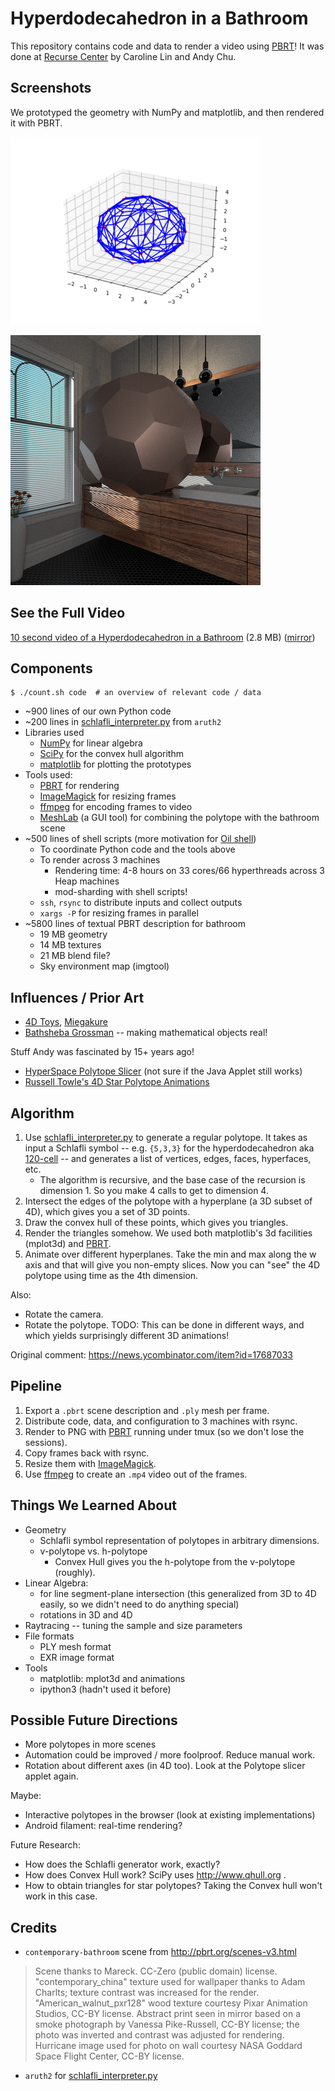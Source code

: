 Hyperdodecahedron in a Bathroom
===============================

This repository contains code and data to render a video using [PBRT][]!  It
was done at [Recurse Center][] by Caroline Lin and Andy Chu.

[PBRT]: http://www.pbrt.org/
[Recurse Center]: https://recurse.com

Screenshots
-----------

We prototyped the geometry with NumPy and matplotlib, and then rendered it
with PBRT.

![Wireframe of Hyperdodecahedron][wireframe-120]

![Rendered Screenshot][rendered-120]

[wireframe-120]: https://raw.githubusercontent.com/caroline-lin/pbrt-video/master/media/5-3-3__frame002.small.png

[rendered-120]: https://raw.githubusercontent.com/caroline-lin/pbrt-video/master/media/frame050.small.png

See the Full Video
------------------

[10 second video of a Hyperdodecahedron in a Bathroom][120-cell-bathroom] (2.8 MB) ([mirror][120-cell-mirror])

[120-cell-bathroom]: http://www.oilshell.org/recurse/120-cell-bathroom.original.html
[120-cell-mirror]: https://andychu.github.io/recurse/120-cell-bathroom.mirror.html

Components
----------

    $ ./count.sh code  # an overview of relevant code / data

- ~900 lines of our own Python code
- ~200 lines in [schlafli_interpreter.py][] from `aruth2`
- Libraries used
  - [NumPy][] for linear algebra
  - [SciPy][] for the convex hull algorithm
  - [matplotlib][] for plotting the prototypes
- Tools used:
  - [PBRT][] for rendering
  - [ImageMagick][] for resizing frames
  - [ffmpeg][] for encoding frames to video
  - [MeshLab][] (a GUI tool) for combining the polytope with the bathroom scene
- ~500 lines of shell scripts (more motivation for [Oil shell](http://www.oilshell.org/))
  - To coordinate Python code and the tools above
  - To render across 3 machines
    - Rendering time: 4-8 hours on 33 cores/66 hyperthreads across 3 Heap
      machines
    - mod-sharding with shell scripts!
  - `ssh`, `rsync` to distribute inputs and collect outputs
  - `xargs -P` for resizing frames in parallel
- ~5800 lines of textual PBRT description for bathroom
  - 19 MB geometry
  - 14 MB textures
  - 21 MB blend file?
  - Sky environment map (imgtool)

[schlafli_interpreter.py]: https://github.com/aruth2/schlafli/blob/master/schlafli_interpreter.py

[NumPy]: http://www.numpy.org/
[SciPy]: https://www.scipy.org/
[matplotlib]: https://matplotlib.org/

[ImageMagick]: https://www.imagemagick.org/script/index.php
[ffmpeg]: https://www.ffmpeg.org/
[MeshLab]: http://www.meshlab.net/

Influences / Prior Art
----------------------

- [4D Toys](http://4dtoys.com/), [Miegakure](http://miegakure.com/)
- [Bathsheba Grossman](https://bathsheba.com/sculpt/) -- making mathematical
  objects real!

Stuff Andy was fascinated by 15+ years ago!

- [HyperSpace Polytope Slicer](http://dogfeathers.com/java/hyperslice.html)
  (not sure if the Java Applet still works)
- [Russell Towle's 4D Star Polytope Animations](http://dogfeathers.com/towle/star.html)

Algorithm
---------

1. Use [schlafli_interpreter.py][] to generate a regular polytope.  It takes as
   input a Schlafli symbol -- e.g. `{5,3,3}` for the hyperdodecahedron aka
   [120-cell][] -- and generates a list of vertices, edges, faces, hyperfaces,
   etc.
   - The algorithm is recursive, and the base case of the recursion is
     dimension 1.  So you make 4 calls to get to dimension 4.
2. Intersect the edges of the polytope with a hyperplane (a 3D subset of 4D),
   which gives you a set of 3D points.
3. Draw the convex hull of these points, which gives you triangles.
4. Render the triangles somehow.  We used both matplotlib's 3d facilities
   (mplot3d) and [PBRT][].
5. Animate over different hyperplanes. Take the min and max along the w axis
   and that will give you non-empty slices. Now you can "see" the 4D polytope
   using time as the 4th dimension.

Also:

- Rotate the camera.
- Rotate the polytope.  TODO: This can be done in different ways, and which
  yields surprisingly different 3D animations!

[120-cell]: https://bathsheba.com/sculpt/

[schlafli]: https://github.com/aruth2/schlafli

Original comment: https://news.ycombinator.com/item?id=17687033

Pipeline
--------

1. Export a `.pbrt` scene description and `.ply` mesh per frame.
2. Distribute code, data, and configuration to 3 machines with rsync.
3. Render to PNG with [PBRT][] running under tmux (so we don't lose the sessions).
4. Copy frames back with rsync.
5. Resize them with [ImageMagick][].
6. Use [ffmpeg][] to create an `.mp4` video out of the frames.

Things We Learned About
-----------------------

- Geometry
  - Schlafli symbol representation of polytopes in arbitrary dimensions.
  - v-polytope vs. h-polytope 
    - Convex Hull gives you the h-polytope from the v-polytope (roughly).
- Linear Algebra:
  - for line segment-plane intersection (this generalized from 3D to 4D
    easily, so we didn't need to do anything special)
  - rotations in 3D and 4D
- Raytracing -- tuning the sample and size parameters
- File formats
  - PLY mesh format
  - EXR image format
- Tools
  - matplotlib: mplot3d and animations
  - ipython3 (hadn't used it before)

Possible Future Directions
--------------------------

- More polytopes in more scenes
- Automation could be improved / more foolproof.  Reduce manual work.
- Rotation about different axes (in 4D too).  Look at the Polytope slicer
  applet again.

Maybe:

- Interactive polytopes in the browser (look at existing implementations)
- Android filament: real-time rendering?

Future Research:

- How does the Schlafli generator work, exactly?
- How does Convex Hull work?  SciPy uses http://www.qhull.org .
- How to obtain triangles for star polytopes?  Taking the Convex hull won't
  work in this case.

Credits
-------

- `contemporary-bathroom` scene from http://pbrt.org/scenes-v3.html

> Scene thanks to Mareck. CC-Zero (public domain) license.
> "contemporary_china" texture used for wallpaper thanks to Adam Charlts;
> texture contrast was increased for the render. "American_walnut_pxr128" wood
> texture courtesy Pixar Animation Studios, CC-BY license. Abstract print seen
> in mirror based on a smoke photograph by Vanessa Pike-Russell, CC-BY
> license; the photo was inverted and contrast was adjusted for rendering.
> Hurricane image used for photo on wall courtesy NASA Goddard Space Flight
> Center, CC-BY license.

- `aruth2` for [schlafli_interpreter.py][]

